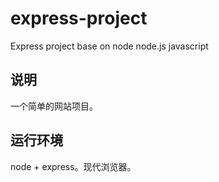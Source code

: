 # express-project
Express project base on node node.js javascript

说明
----------------------------------

一个简单的网站项目。

运行环境
----------------------------------

node + express。现代浏览器。
